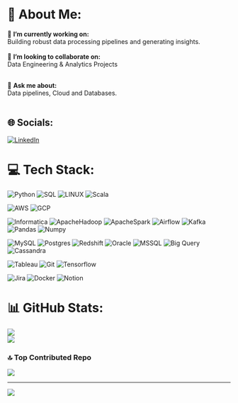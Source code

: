 # 💫 About Me:
🔭 **I’m currently working on:**  <br>Building robust data processing pipelines and generating insights.<br><br>👯 **I’m looking to collaborate on:**  <br>Data Engineering & Analytics Projects<br><br>
<!--🌱**I’m currently learning:**  <br>Advanced AWS Services and <br><br>-->
💬 **Ask me about:**  <br>Data pipelines, Cloud and Databases.<br><br>


## 🌐 Socials:
[![LinkedIn](https://img.shields.io/badge/LinkedIn-%230077B5.svg?logo=linkedin&logoColor=white)](https://linkedin.com/in/mohitrpatil1007)

# 💻 Tech Stack:
![Python](https://img.shields.io/badge/python-3670A0?style=for-the-badge&logo=python&logoColor=ffdd54) 
![SQL](https://img.shields.io/badge/sql-3670A0?style=for-the-badge&logo=mysql&logoColor=ffdd54) 
![LINUX](https://img.shields.io/badge/Linux-FCC624?style=for-the-badge&logo=linux&logoColor=black)
![Scala](https://img.shields.io/badge/scala-%2338B2AC.svg?style=for-the-badge&logo=tailwind-css&logoColor=white) 

![AWS](https://img.shields.io/badge/AWS-%23FF9900.svg?style=for-the-badge&logo=amazon-aws&logoColor=white) 
![GCP](https://img.shields.io/badge/-gcp-005571?style=for-the-badge&logo=icloud)

![Informatica](https://img.shields.io/badge/informatica-%232C8EBB.svg?style=for-the-badge&logo=informatica&logoColor=white) 
![ApacheHadoop](https://img.shields.io/badge/apache_hadoop-%23316192.svg?style=for-the-badge&logo=apachehadoop&logoColor=white)
![ApacheSpark](https://img.shields.io/badge/apache_spark-%234ea94b.svg?style=for-the-badge&logo=apachespark&logoColor=white)
![Airflow](https://img.shields.io/badge/-apacheairflow-005571?style=for-the-badge&logo=apacheairflow) 
![Kafka](https://img.shields.io/badge/-apachekafka-005571?style=for-the-badge&logo=apachekafka)
![Pandas](https://img.shields.io/badge/pandas-%23316192.svg?style=for-the-badge&logo=pandas&logoColor=white) 
![Numpy](https://img.shields.io/badge/numpy-%23316192.svg?style=for-the-badge&logo=numpy&logoColor=white) 

![MySQL](https://img.shields.io/badge/mysql-%2300f.svg?style=for-the-badge&logo=mysql&logoColor=white) 
![Postgres](https://img.shields.io/badge/postgres-%23316192.svg?style=for-the-badge&logo=postgresql&logoColor=white) 
![Redshift](https://img.shields.io/badge/redshift-%2338B2AC.svg?style=for-the-badge&logo=amazonredshift&logoColor=white) 
![Oracle](https://img.shields.io/badge/oracle-%23DD0031.svg?style=for-the-badge&logo=oracle&logoColor=white) 
![MSSQL](https://img.shields.io/badge/microsoft_sql_server-%23316192.svg?style=for-the-badge&logo=microsoftsqlserver&logoColor=white) 
![Big Query](https://img.shields.io/badge/-big_query-005571?style=for-the-badge&logo=googlebigquery) 
![Cassandra](https://img.shields.io/badge/apache_cassandra-%230db7ed.svg?style=for-the-badge&logo=apachecassandra&logoColor=white) 


![Tableau](https://img.shields.io/badge/-tableau-005571?style=for-the-badge&logo=tableau) 
![Git](https://img.shields.io/badge/-git-005571?style=for-the-badge&logo=git) 
![Tensorflow](https://img.shields.io/badge/-tensorflow-005571?style=for-the-badge&logo=tensorflow)

![Jira](https://img.shields.io/badge/jira-%230A0FFF.svg?style=for-the-badge&logo=jira&logoColor=white) 
![Docker](https://img.shields.io/badge/docker-%230db7ed.svg?style=for-the-badge&logo=docker&logoColor=white) 
![Notion](https://img.shields.io/badge/Notion-%23000000.svg?style=for-the-badge&logo=notion&logoColor=white)
# 📊 GitHub Stats:
<!--![](https://github-readme-stats.vercel.app/api?username=mohitrpatil&theme=dark&hide_border=false&include_all_commits=false&count_private=false)<br/>-->
![](https://github-readme-streak-stats.herokuapp.com/?user=mohitrpatil&theme=dark&hide_border=false)<br/>
![](https://github-readme-stats.vercel.app/api/top-langs/?username=mohitrpatil&theme=dark&hide_border=false&include_all_commits=false&count_private=false&layout=compact)

### 🔝 Top Contributed Repo
![](https://github-contributor-stats.vercel.app/api?username=mohitrpatil&limit=5&theme=tokyonight&combine_all_yearly_contributions=true)

---
[![](https://visitcount.itsvg.in/api?id=mohitrpatil&icon=0&color=0)](https://visitcount.itsvg.in)

<!-- Proudly created with GPRM ( https://gprm.itsvg.in ) -->
